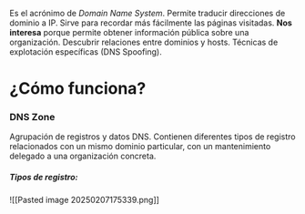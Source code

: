 Es el acrónimo de *Domain Name System*. Permite traducir direcciones de dominio a IP. Sirve para recordar más fácilmente las páginas visitadas.
**Nos interesa** porque permite obtener información pública sobre una organización. Descubrir relaciones entre dominios y hosts. Técnicas de explotación específicas (DNS Spoofing).
# ¿Cómo funciona?
### DNS Zone
Agrupación de registros y datos DNS. Contienen diferentes tipos de registro relacionados con un mismo dominio particular, con un mantenimiento delegado a una organización concreta.
##### Tipos de registro:
![[Pasted image 20250207175339.png]]
